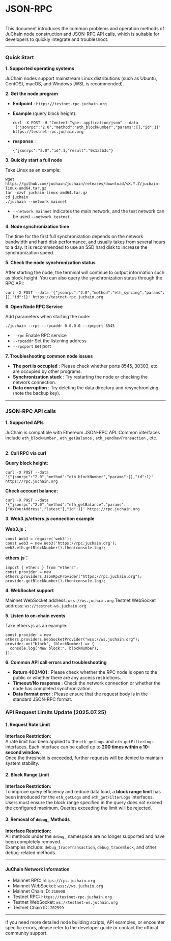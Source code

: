 # JSON-RPC

\
This document introduces the common problems and operation methods of JuChain node construction and JSON-RPC API calls, which is suitable for developers to quickly integrate and troubleshoot.

***

### Quick Start <a href="#jie-dian-da-jian" id="jie-dian-da-jian"></a>

**1. Supported operating systems**

JuChain nodes support mainstream Linux distributions (such as Ubuntu, CentOS), macOS, and Windows (WSL is recommended).

&#x20;**2. Get the node program**

* **Endpoint** : `https://testnet-rpc.juchain.org`
*   **Example** (query block height):

    ```
    curl -X POST -H "Content-Type: application/json" --data '{"jsonrpc":"2.0","method":"eth_blockNumber","params":[],"id":1}' https://testnet-rpc.juchain.org
    ```
*   **response** :

    ```
    {"jsonrpc":"2.0","id":1,"result":"0x1a2b3c"}
    ```

**3. Quickly start a full node**

Take Linux as an example:

```
wget https://github.com/juchain/juchain/releases/download/vX.Y.Z/juchain-linux-amd64.tar.gz
tar -xzvf juchain-linux-amd64.tar.gz
cd juchain
./juchain --network mainnet
```

* `--network mainnet` indicates the main network, and the test network can be used `--network testnet` .

**4. Node synchronization time**

The time for the first full synchronization depends on the network bandwidth and hard disk performance, and usually takes from several hours to a day. It is recommended to use an SSD hard disk to increase the synchronization speed.

**5. Check the node synchronization status**

After starting the node, the terminal will continue to output information such as block height. You can also query the synchronization status through the RPC API:

```
curl -X POST --data '{"jsonrpc":"2.0","method":"eth_syncing","params":[],"id":1}' https://testnet-rpc.juchain.org
```

**6. Open Node RPC Service**

&#x20;Add parameters when starting the node:

```
./juchain --rpc --rpcaddr 0.0.0.0 --rpcport 8545
```

* `--rpc` Enable RPC service
* `--rpcaddr` Set the listening address
* `--rpcport` set port

&#x20;**7. Troubleshooting common node issues**

* **The port is occupied** : Please check whether ports 8545, 30303, etc. are occupied by other programs.
* **Synchronization stuck** : Try restarting the node or checking the network connection.
* **Data corruption** : Try deleting the data directory and resynchronizing (note the backup key).

***

### JSON-RPC API calls <a href="#jsonrpc-api-diao-yong" id="jsonrpc-api-diao-yong"></a>

**1. Supported APIs**

JuChain is compatible with Ethereum JSON-RPC API. Common interfaces include `eth_blockNumber` , `eth_getBalance` , `eth_sendRawTransaction` , etc.

\
**2. Call RPC via curl**

**Query block height:**

```
curl -X POST --data '{"jsonrpc":"2.0","method":"eth_blockNumber","params":[],"id":1}' https://rpc.juchain.org
```

**Check account balance:**

```
curl -X POST --data '{"jsonrpc":"2.0","method":"eth_getBalance","params":["0xYourAddress","latest"],"id":1}' https://rpc.juchain.org
```

**3. Web3.js/ethers.js connection example**

**Web3.js：**

```
const Web3 = require('web3');
const web3 = new Web3('https://rpc.juchain.org');
web3.eth.getBlockNumber().then(console.log);
```

**ethers.js：**

```
import { ethers } from "ethers";
const provider = new ethers.providers.JsonRpcProvider("https://rpc.juchain.org");
provider.getBlockNumber().then(console.log);
```

**4. WebSocket support**

Mainnet WebSocket address: `wss://ws.juchain.org` Testnet WebSocket address: `ws://testnet-ws.juchain.org`

**5. Listen to on-chain events**

&#x20;Take ethers.js as an example:

```
const provider = new ethers.providers.WebSocketProvider("wss://ws.juchain.org");
provider.on("block", (blockNumber) => {
  console.log("New block:", blockNumber);
});
```

**6. Common API call errors and troubleshooting**

* **Return 403/401** : Please check whether the RPC node is open to the public or whether there are any access restrictions.
* **Timeout/No response** : Check the network connection or whether the node has completed synchronization.
* **Data format error** : Please ensure that the request body is in the standard JSON-RPC format.

### API Request Limits Update (2025.07.25)

#### 1. Request Rate Limit

**Interface Restriction:**\
A rate limit has been applied to the `eth_getLogs` and `eth_getFilterLogs` interfaces. Each interface can be called up to **200 times within a 10-second window**.\
Once the threshold is exceeded, further requests will be denied to maintain system stability.

#### 2. Block Range Limit

**Interface Restriction:**\
To improve query efficiency and reduce data load, a **block range limit** has been introduced for the `eth_getLogs` and `eth_getFilterLogs` interfaces.\
Users must ensure the block range specified in the query does not exceed the configured maximum. Queries exceeding the limit will be rejected.

#### 3. Removal of `debug_` Methods

**Interface Restriction:**\
All methods under the `debug_` namespace are no longer supported and have been completely removed.\
Examples include: `debug_traceTransaction`, `debug_traceBlock`, and other debug-related methods.

***

#### JuChain Network Information <a href="#juchain-wang-luo-xin-xi" id="juchain-wang-luo-xin-xi"></a>

* Mainnet RPC: `https://rpc.juchain.org`
* Mainnet  WebSocket: `wss://ws.juchain.org`
* Mainnet Chain ID: `210000`
* Testnet RPC: `https://testnet-rpc.juchain.org`
* Testnet WebSocket: `ws://testnet-ws.juchain.org`
* Testnet Chain ID: `202599`

***

If you need more detailed node building scripts, API examples, or encounter specific errors, please refer to the developer guide or contact the official community support.
